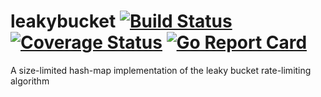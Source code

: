 # leakybucket [![Build Status](https://github.com/die-net/leakybucket/actions/workflows/go-test.yml/badge.svg)](https://github.com/die-net/leakybucket/actions/workflows/go-test.yml) [![Coverage Status](https://coveralls.io/repos/github/die-net/leakybucket/badge.svg?branch=master)](https://coveralls.io/github/die-net/leakybucket?branch=master) [![Go Report Card](https://goreportcard.com/badge/github.com/die-net/leakybucket)](https://goreportcard.com/report/github.com/die-net/leakybucket)
A size-limited hash-map implementation of the leaky bucket rate-limiting algorithm
